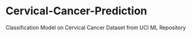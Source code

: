 # Cervical-Cancer-Prediction
Classification Model on Cervical Cancer Dataset from UCI ML Repository
